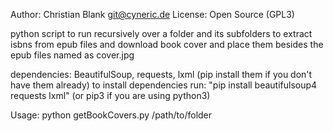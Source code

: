 Author: Christian Blank <git@cyneric.de>
License: Open Source (GPL3)

python script to run recursively over a folder and its subfolders to extract isbns from epub files and download book cover and place them besides the epub files named as cover.jpg

dependencies: BeautifulSoup, requests, lxml (pip install them if you don't have them already)
to install dependencies run: "pip install beautifulsoup4 requests lxml" (or pip3 if you are using python3)

Usage: python getBookCovers.py /path/to/folder
